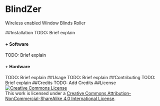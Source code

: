 # BlindZer
Wireless enabled Window Blinds Roller

##Installation
TODO: Brief explain
#### + Software
TODO: Brief explain
#### + Hardware
TODO: Brief explain
##Usage
TODO: Brief explain
##Contributing
TODO: Brief explain
##Credits
TODO: Add Credits
##License
<a rel="license" href="http://creativecommons.org/licenses/by-nc-sa/4.0/"><img alt="Creative Commons License" style="border-width:0" src="https://i.creativecommons.org/l/by-nc-sa/4.0/88x31.png" /></a><br />This work is licensed under a <a rel="license" href="http://creativecommons.org/licenses/by-nc-sa/4.0/">Creative Commons Attribution-NonCommercial-ShareAlike 4.0 International License</a>.
